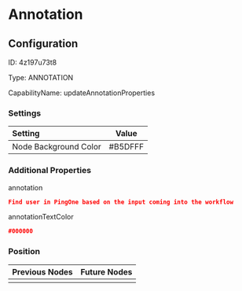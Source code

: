 # Annotation
## Configuration
ID:  4z197u73t8

Type: ANNOTATION 

CapabilityName: updateAnnotationProperties

### Settings
| Setting | Value  |
| :------------------------ | ---------------------------------------- |
| Node Background Color | #B5DFFF | 

 




### Additional Properties
annotation
 ```json 
Find user in PingOne based on the input coming into the workflow
```


annotationTextColor
 ```json 
#000000
```




### Position
| Previous Nodes | Future Nodes |
| :------------- | ------------ |
|  |  |